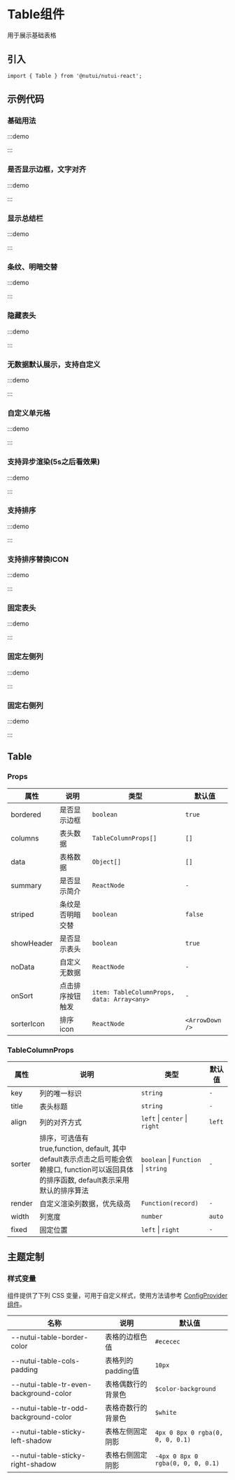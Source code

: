 # Table组件


用于展示基础表格

## 引入

```tsx
import { Table } from '@nutui/nutui-react';
```

## 示例代码

### 基础用法

:::demo

<CodeBlock src='h5/demo1.tsx'></CodeBlock>

:::

### 是否显示边框，文字对齐

:::demo

<CodeBlock src='h5/demo2.tsx'></CodeBlock>

:::

### 显示总结栏

:::demo

<CodeBlock src='h5/demo3.tsx'></CodeBlock>

:::

### 条纹、明暗交替

:::demo

<CodeBlock src='h5/demo4.tsx'></CodeBlock>

:::

### 隐藏表头

:::demo

<CodeBlock src='h5/demo5.tsx'></CodeBlock>

:::

### 无数据默认展示，支持自定义

:::demo

<CodeBlock src='h5/demo6.tsx'></CodeBlock>

:::

### 自定义单元格

:::demo

<CodeBlock src='h5/demo7.tsx'></CodeBlock>

:::

### 支持异步渲染(5s之后看效果)

:::demo

<CodeBlock src='h5/demo8.tsx'></CodeBlock>

:::

### 支持排序

:::demo

<CodeBlock src='h5/demo9.tsx'></CodeBlock>

:::

### 支持排序替换ICON

:::demo

<CodeBlock src='h5/demo10.tsx'></CodeBlock>

:::

### 固定表头

:::demo

<CodeBlock src='h5/demo11.tsx'></CodeBlock>

:::

### 固定左侧列

:::demo

<CodeBlock src='h5/demo12.tsx'></CodeBlock>

:::

### 固定右侧列

:::demo

<CodeBlock src='h5/demo13.tsx'></CodeBlock>

:::

## Table

### Props

| 属性 | 说明 | 类型 | 默认值 |
| --- | --- | --- | --- |
| bordered | 是否显示边框 | `boolean` | `true` |
| columns | 表头数据 | `TableColumnProps[]` | `[]` |
| data | 表格数据 | `Object[]` | `[]` |
| summary | 是否显示简介 | `ReactNode` | `-` |
| striped | 条纹是否明暗交替 | `boolean` | `false` |
| showHeader | 是否显示表头 | `boolean` | `true` |
| noData | 自定义无数据 | `ReactNode` | `-` |
| onSort | 点击排序按钮触发 | `item: TableColumnProps, data: Array<any>` | `-` |
| sorterIcon | 排序 icon | `ReactNode` | `<ArrowDown />` |

### TableColumnProps

| 属性 | 说明 | 类型 | 默认值 |
| --- | --- | --- | --- |
| key | 列的唯一标识 | `string` | `-` |
| title | 表头标题 | `string` | `-` |
| align | 列的对齐方式 | `left` \| `center` \| `right` | `left` |
| sorter | 排序，可选值有 true,function, default, 其中 default表示点击之后可能会依赖接口, function可以返回具体的排序函数, default表示采用默认的排序算法 | `boolean` \| `Function` \| `string` | `-` |
| render | 自定义渲染列数据，优先级高 | `Function(record)` | `-` |
| width | 列宽度 | `number` | `auto` |
| fixed | 固定位置 | `left` \| `right`  | `-` |

## 主题定制

### 样式变量

组件提供了下列 CSS 变量，可用于自定义样式，使用方法请参考 [ConfigProvider 组件](#/zh-CN/component/configprovider)。

| 名称 | 说明 | 默认值 |
| --- | --- | --- |
| \--nutui-table-border-color | 表格的边框色值 | `#ececec` |
| \--nutui-table-cols-padding | 表格列的padding值 | `10px` |
| \--nutui-table-tr-even-background-color | 表格偶数行的背景色 | `$color-background` |
| \--nutui-table-tr-odd-background-color | 表格奇数行的背景色 | `$white` |
| \--nutui-table-sticky-left-shadow | 表格左侧固定阴影 | `4px 0 8px 0 rgba(0, 0, 0, 0.1)` |
| \--nutui-table-sticky-right-shadow | 表格右侧固定阴影 | `-4px 0 8px 0 rgba(0, 0, 0, 0.1)` |